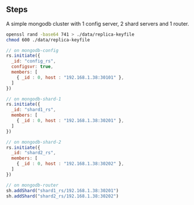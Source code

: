## Steps

A simple mongodb cluster with 1 config server, 2 shard servers and 1 router.

```bash
openssl rand -base64 741 > ./data/replica-keyfile
chmod 600 ./data/replica-keyfile
```

```javascript
// on mongodb-config
rs.initiate({
  _id: "config_rs",
  configsvr: true,
  members: [
    { _id : 0, host : "192.168.1.38:30101" },
  ]
})
```

```javascript
// on mongodb-shard-1
rs.initiate({
  _id: "shard1_rs",
  members: [
    { _id : 0, host : "192.168.1.38:30201" },
  ]
})

// on mongodb-shard-2
rs.initiate({
  _id: "shard2_rs",
  members: [
    { _id : 0, host : "192.168.1.38:30202" },
  ]
})
```

```javascript
// on mongodb-router
sh.addShard("shard1_rs/192.168.1.38:30201")
sh.addShard("shard2_rs/192.168.1.38:30202")
```